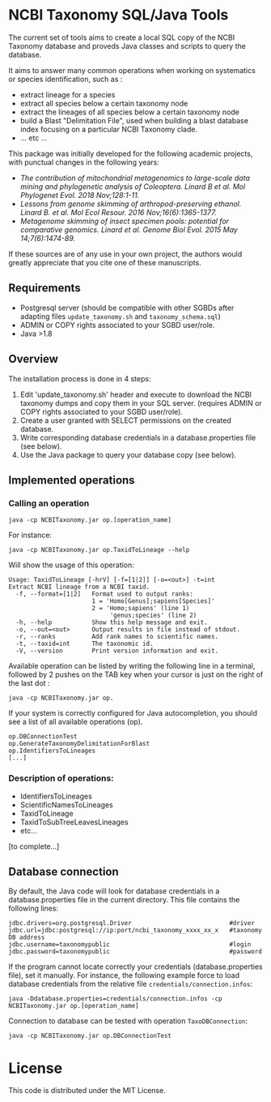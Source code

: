 # NCBI Taxonomy SQL/Java Tools

The current set of tools aims to create a local SQL copy of the NCBI Taxonomy database and proveds Java classes and 
scripts to query the database.
 
 It aims to answer many common operations when working on systematics or species identification, such as :
  * extract lineage for a species
  * extract all species below a certain taxonomy node
  * extract the lineages of all species below a certain taxonomy node
  * build a Blast "Delimitation File", used when building a blast database index focusing on a particular NCBI Taxonomy clade.
  * ... etc ...
  
This package was initially developed for the following academic projects, with punctual changes in the following years:

* *The contribution of mitochondrial metagenomics to large-scale data mining and phylogenetic analysis of Coleoptera. Linard B et al. Mol Phylogenet Evol. 2018 Nov;128:1-11.*
* *Lessons from genome skimming of arthropod-preserving ethanol. Linard B. et al.  Mol Ecol Resour. 2016 Nov;16(6):1365-1377.*
* *Metagenome skimming of insect specimen pools: potential for comparative genomics. Linard et al. Genome Biol Evol. 2015 May 14;7(6):1474-89.*

If these sources are of any use in your own project, the authors would greatly appreciate that you cite one of these manuscripts.

## Requirements

* Postgresql server (should be compatible with other SGBDs after adapting files `update_taxonomy.sh` and `taxonomy_schema.sql`)
* ADMIN or COPY rights associated to your SGBD user/role.
* Java >1.8


## Overview

The installation process is done in 4 steps:

1. Edit 'update_taxonomy.sh' header and execute to download the NCBI taxonomy dumps and copy them in your SQL server.
   (requires ADMIN or COPY rights associated to your SGBD user/role).
2. Create a user granted with SELECT permissions on the created database.
3. Write corresponding database credentials in a database.properties file (see below).
3. Use the Java package to query your database copy (see below).

## Implemented operations

### Calling an operation

```
java -cp NCBITaxonomy.jar op.[operation_name] 
```
For instance:
```
java -cp NCBITaxonomy.jar op.TaxidToLineage --help
```
Will show the usage of this operation:
```
Usage: TaxidToLineage [-hrV] [-f=[1|2]] [-o=<out>] -t=int
Extract NCBI lineage from a NCBI taxid.
  -f, --format=[1|2]   Format used to output ranks:
                       1 = 'Homo[Genus];sapiens[Species]'
                       2 = 'Homo;sapiens' (line 1)
                            'genus;species' (line 2)
  -h, --help           Show this help message and exit.
  -o, --out=<out>      Output results in file instead of stdout.
  -r, --ranks          Add rank names to scientific names.
  -t, --taxid=int      The taxonomic id.
  -V, --version        Print version information and exit.
```

Available operation can be listed by writing the following line in a terminal, followed by 2 pushes on the TAB key when your cursor is just on the right of the last dot :
```
java -cp NCBITaxonomy.jar op.
```
If your system is correctly configured for Java autocompletion, you should see a list of all available operations (op).
```
op.DBConnectionTest
op.GenerateTaxonomyDelimitationForBlast
op.IdentifiersToLineages
[...]
```

### Description of operations:

* IdentifiersToLineages
* ScientificNamesToLineages
* TaxidToLineage
* TaxidToSubTreeLeavesLineages
* etc...

[to complete...]

## Database connection

By default, the Java code will look for database credentials in a database.properties file in the current directory.
This file contains the following lines:
```
jdbc.drivers=org.postgresql.Driver                           #driver
jdbc.url=jdbc:postgresql://ip:port/ncbi_taxonomy_xxxx_xx_x   #taxonomy DB address
jdbc.username=taxonomypublic                                 #login
jdbc.password=taxonomypublic                                 #password
```
If the program cannot locate correctly your credentials (database.properties file), set it manually.
For instance, the following example force to load database credentials from the relative file
`credentials/connection.infos`:
```
java -Ddatabase.properties=credentials/connection.infos -cp NCBITaxonomy.jar op.[operation_name] 
```
Connection to database can be tested with operation `TaxoDBConnection`:
```
java -cp NCBITaxonomy.jar op.DBConnectionTest
```

# License

This code is distributed under the MIT License.
